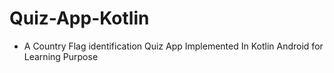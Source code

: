 # Quiz-App-Kotlin

* A Country Flag identification Quiz App Implemented In Kotlin Android for Learning Purpose 
